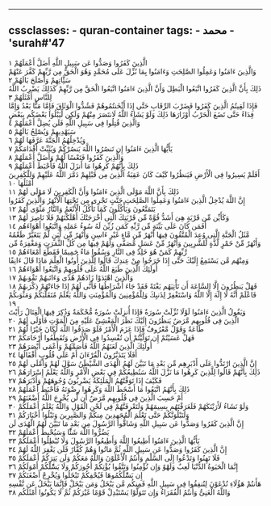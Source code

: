 
---
cssclasses:
    - quran-container
tags:
    - محمد
    - 'surah#'47
---

الَّذِينَ كَفَرُوا وَصَدُّوا عَن سَبِيلِ اللَّهِ أَضَلَّ أَعْمَلَهُمْ  ١<br>
وَالَّذِينَ ءَامَنُوا وَعَمِلُوا الصَّلِحَتِ وَءَامَنُوا بِمَا نُزِّلَ عَلَى مُحَمَّدٍ وَهُوَ الْحَقُّ مِن رَّبِّهِمْ كَفَّرَ عَنْهُمْ سَئَِّاتِهِمْ وَأَصْلَحَ بَالَهُمْ  ٢<br>
ذَلِكَ بِأَنَّ الَّذِينَ كَفَرُوا اتَّبَعُوا الْبَطِلَ وَأَنَّ الَّذِينَ ءَامَنُوا اتَّبَعُوا الْحَقَّ مِن رَّبِّهِمْ كَذَلِكَ يَضْرِبُ اللَّهُ لِلنَّاسِ أَمْثَلَهُمْ  ٣<br>
فَإِذَا لَقِيتُمُ الَّذِينَ كَفَرُوا فَضَرْبَ الرِّقَابِ حَتَّى إِذَا أَثْخَنتُمُوهُمْ فَشُدُّوا الْوَثَاقَ فَإِمَّا مَنًّا بَعْدُ وَإِمَّا فِدَاءً حَتَّى تَضَعَ الْحَرْبُ أَوْزَارَهَا ذَلِكَ وَلَوْ يَشَاءُ اللَّهُ لَانتَصَرَ مِنْهُمْ وَلَكِن لِّيَبْلُوَا بَعْضَكُم بِبَعْضٍ وَالَّذِينَ قُتِلُوا فِى سَبِيلِ اللَّهِ فَلَن يُضِلَّ أَعْمَلَهُمْ  ٤<br>
سَيَهْدِيهِمْ وَيُصْلِحُ بَالَهُمْ  ٥<br>
وَيُدْخِلُهُمُ الْجَنَّةَ عَرَّفَهَا لَهُمْ  ٦<br>
يَأَيُّهَا الَّذِينَ ءَامَنُوا إِن تَنصُرُوا اللَّهَ يَنصُرْكُمْ وَيُثَبِّتْ أَقْدَامَكُمْ  ٧<br>
وَالَّذِينَ كَفَرُوا فَتَعْسًا لَّهُمْ وَأَضَلَّ أَعْمَلَهُمْ  ٨<br>
ذَلِكَ بِأَنَّهُمْ كَرِهُوا مَا أَنزَلَ اللَّهُ فَأَحْبَطَ أَعْمَلَهُمْ  ٩<br>
أَفَلَمْ يَسِيرُوا فِى الْأَرْضِ فَيَنظُرُوا كَيْفَ كَانَ عَقِبَةُ الَّذِينَ مِن قَبْلِهِمْ دَمَّرَ اللَّهُ عَلَيْهِمْ وَلِلْكَفِرِينَ أَمْثَلُهَا  ١۰<br>
ذَلِكَ بِأَنَّ اللَّهَ مَوْلَى الَّذِينَ ءَامَنُوا وَأَنَّ الْكَفِرِينَ لَا مَوْلَى لَهُمْ  ١١<br>
إِنَّ اللَّهَ يُدْخِلُ الَّذِينَ ءَامَنُوا وَعَمِلُوا الصَّلِحَتِ جَنَّتٍ تَجْرِى مِن تَحْتِهَا الْأَنْهَرُ وَالَّذِينَ كَفَرُوا يَتَمَتَّعُونَ وَيَأْكُلُونَ كَمَا تَأْكُلُ الْأَنْعَمُ وَالنَّارُ مَثْوًى لَّهُمْ  ١٢<br>
وَكَأَيِّن مِّن قَرْيَةٍ هِىَ أَشَدُّ قُوَّةً مِّن قَرْيَتِكَ الَّتِى أَخْرَجَتْكَ أَهْلَكْنَهُمْ فَلَا نَاصِرَ لَهُمْ  ١٣<br>
أَفَمَن كَانَ عَلَى بَيِّنَةٍ مِّن رَّبِّهِ كَمَن زُيِّنَ لَهُ سُوءُ عَمَلِهِ وَاتَّبَعُوا أَهْوَاءَهُم  ١٤<br>
مَّثَلُ الْجَنَّةِ الَّتِى وُعِدَ الْمُتَّقُونَ فِيهَا أَنْهَرٌ مِّن مَّاءٍ غَيْرِ ءَاسِنٍ وَأَنْهَرٌ مِّن لَّبَنٍ لَّمْ يَتَغَيَّرْ طَعْمُهُ وَأَنْهَرٌ مِّنْ خَمْرٍ لَّذَّةٍ لِّلشَّرِبِينَ وَأَنْهَرٌ مِّنْ عَسَلٍ مُّصَفًّى وَلَهُمْ فِيهَا مِن كُلِّ الثَّمَرَتِ وَمَغْفِرَةٌ مِّن رَّبِّهِمْ كَمَنْ هُوَ خَلِدٌ فِى النَّارِ وَسُقُوا مَاءً حَمِيمًا فَقَطَّعَ أَمْعَاءَهُمْ  ١٥<br>
وَمِنْهُم مَّن يَسْتَمِعُ إِلَيْكَ حَتَّى إِذَا خَرَجُوا مِنْ عِندِكَ قَالُوا لِلَّذِينَ أُوتُوا الْعِلْمَ مَاذَا قَالَ ءَانِفًا أُولَئِكَ الَّذِينَ طَبَعَ اللَّهُ عَلَى قُلُوبِهِمْ وَاتَّبَعُوا أَهْوَاءَهُمْ  ١٦<br>
وَالَّذِينَ اهْتَدَوْا زَادَهُمْ هُدًى وَءَاتَىهُمْ تَقْوَىهُمْ  ١٧<br>
فَهَلْ يَنظُرُونَ إِلَّا السَّاعَةَ أَن تَأْتِيَهُم بَغْتَةً فَقَدْ جَاءَ أَشْرَاطُهَا فَأَنَّى لَهُمْ إِذَا جَاءَتْهُمْ ذِكْرَىهُمْ  ١٨<br>
فَاعْلَمْ أَنَّهُ لَا إِلَهَ إِلَّا اللَّهُ وَاسْتَغْفِرْ لِذَنبِكَ وَلِلْمُؤْمِنِينَ وَالْمُؤْمِنَتِ وَاللَّهُ يَعْلَمُ مُتَقَلَّبَكُمْ وَمَثْوَىكُمْ  ١٩<br>
وَيَقُولُ الَّذِينَ ءَامَنُوا لَوْلَا نُزِّلَتْ سُورَةٌ فَإِذَا أُنزِلَتْ سُورَةٌ مُّحْكَمَةٌ وَذُكِرَ فِيهَا الْقِتَالُ رَأَيْتَ الَّذِينَ فِى قُلُوبِهِم مَّرَضٌ يَنظُرُونَ إِلَيْكَ نَظَرَ الْمَغْشِىِّ عَلَيْهِ مِنَ الْمَوْتِ فَأَوْلَى لَهُمْ  ٢۰<br>
طَاعَةٌ وَقَوْلٌ مَّعْرُوفٌ فَإِذَا عَزَمَ الْأَمْرُ فَلَوْ صَدَقُوا اللَّهَ لَكَانَ خَيْرًا لَّهُمْ  ٢١<br>
فَهَلْ عَسَيْتُمْ إِن تَوَلَّيْتُمْ أَن تُفْسِدُوا فِى الْأَرْضِ وَتُقَطِّعُوا أَرْحَامَكُمْ  ٢٢<br>
أُولَئِكَ الَّذِينَ لَعَنَهُمُ اللَّهُ فَأَصَمَّهُمْ وَأَعْمَى أَبْصَرَهُمْ  ٢٣<br>
أَفَلَا يَتَدَبَّرُونَ الْقُرْءَانَ أَمْ عَلَى قُلُوبٍ أَقْفَالُهَا  ٢٤<br>
إِنَّ الَّذِينَ ارْتَدُّوا عَلَى أَدْبَرِهِم مِّن بَعْدِ مَا تَبَيَّنَ لَهُمُ الْهُدَى الشَّيْطَنُ سَوَّلَ لَهُمْ وَأَمْلَى لَهُمْ  ٢٥<br>
ذَلِكَ بِأَنَّهُمْ قَالُوا لِلَّذِينَ كَرِهُوا مَا نَزَّلَ اللَّهُ سَنُطِيعُكُمْ فِى بَعْضِ الْأَمْرِ وَاللَّهُ يَعْلَمُ إِسْرَارَهُمْ  ٢٦<br>
فَكَيْفَ إِذَا تَوَفَّتْهُمُ الْمَلَئِكَةُ يَضْرِبُونَ وُجُوهَهُمْ وَأَدْبَرَهُمْ  ٢٧<br>
ذَلِكَ بِأَنَّهُمُ اتَّبَعُوا مَا أَسْخَطَ اللَّهَ وَكَرِهُوا رِضْوَنَهُ فَأَحْبَطَ أَعْمَلَهُمْ  ٢٨<br>
أَمْ حَسِبَ الَّذِينَ فِى قُلُوبِهِم مَّرَضٌ أَن لَّن يُخْرِجَ اللَّهُ أَضْغَنَهُمْ  ٢٩<br>
وَلَوْ نَشَاءُ لَأَرَيْنَكَهُمْ فَلَعَرَفْتَهُم بِسِيمَهُمْ وَلَتَعْرِفَنَّهُمْ فِى لَحْنِ الْقَوْلِ وَاللَّهُ يَعْلَمُ أَعْمَلَكُمْ  ٣۰<br>
وَلَنَبْلُوَنَّكُمْ حَتَّى نَعْلَمَ الْمُجَهِدِينَ مِنكُمْ وَالصَّبِرِينَ وَنَبْلُوَا أَخْبَارَكُمْ  ٣١<br>
إِنَّ الَّذِينَ كَفَرُوا وَصَدُّوا عَن سَبِيلِ اللَّهِ وَشَاقُّوا الرَّسُولَ مِن بَعْدِ مَا تَبَيَّنَ لَهُمُ الْهُدَى لَن يَضُرُّوا اللَّهَ شَئًْا وَسَيُحْبِطُ أَعْمَلَهُمْ  ٣٢<br>
يَأَيُّهَا الَّذِينَ ءَامَنُوا أَطِيعُوا اللَّهَ وَأَطِيعُوا الرَّسُولَ وَلَا تُبْطِلُوا أَعْمَلَكُمْ  ٣٣<br>
إِنَّ الَّذِينَ كَفَرُوا وَصَدُّوا عَن سَبِيلِ اللَّهِ ثُمَّ مَاتُوا وَهُمْ كُفَّارٌ فَلَن يَغْفِرَ اللَّهُ لَهُمْ  ٣٤<br>
فَلَا تَهِنُوا وَتَدْعُوا إِلَى السَّلْمِ وَأَنتُمُ الْأَعْلَوْنَ وَاللَّهُ مَعَكُمْ وَلَن يَتِرَكُمْ أَعْمَلَكُمْ  ٣٥<br>
إِنَّمَا الْحَيَوةُ الدُّنْيَا لَعِبٌ وَلَهْوٌ وَإِن تُؤْمِنُوا وَتَتَّقُوا يُؤْتِكُمْ أُجُورَكُمْ وَلَا يَسَْٔلْكُمْ أَمْوَلَكُمْ  ٣٦<br>
إِن يَسَْٔلْكُمُوهَا فَيُحْفِكُمْ تَبْخَلُوا وَيُخْرِجْ أَضْغَنَكُمْ  ٣٧<br>
هَأَنتُمْ هَؤُلَاءِ تُدْعَوْنَ لِتُنفِقُوا فِى سَبِيلِ اللَّهِ فَمِنكُم مَّن يَبْخَلُ وَمَن يَبْخَلْ فَإِنَّمَا يَبْخَلُ عَن نَّفْسِهِ وَاللَّهُ الْغَنِىُّ وَأَنتُمُ الْفُقَرَاءُ وَإِن تَتَوَلَّوْا يَسْتَبْدِلْ قَوْمًا غَيْرَكُمْ ثُمَّ لَا يَكُونُوا أَمْثَلَكُم  ٣٨<br>

